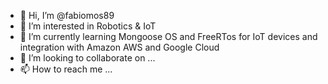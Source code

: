 - 👋 Hi, I’m @fabiomos89
- 👀 I’m interested in Robotics & IoT
- 🌱 I’m currently learning Mongoose OS and FreeRTos for IoT devices and integration with Amazon AWS and Google Cloud
- 💞️ I’m looking to collaborate on ...
- 📫 How to reach me ...

<!---
fabiomos89/fabiomos89 is a ✨ special ✨ repository because its `README.md` (this file) appears on your GitHub profile.
You can click the Preview link to take a look at your changes.
--->
